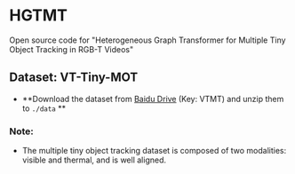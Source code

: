 # HGTMT
Open source code for "Heterogeneous Graph Transformer for Multiple Tiny Object Tracking in RGB-T Videos"

## Dataset: VT-Tiny-MOT 
* **Download the dataset from [Baidu Drive](https://pan.baidu.com/s/1VFUkv7h1US5Xgb_XpAInXg?pwd=VTMT) (Key: VTMT) and unzip them to `./data` **
### Note:
* The multiple tiny object tracking dataset is composed of two modalities: visible and thermal, and is well aligned.
